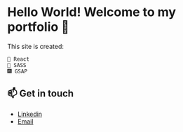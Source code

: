 # Hello World! Welcome to my portfolio 🚀
This site is created:
```
🔮 React 
💅 SASS
🎆 GSAP
```
## 📫 Get in touch
- [Linkedin](https://www.linkedin.com/in/robin-gorski/)
- [Email](mailto:contact@robingorski.com)
